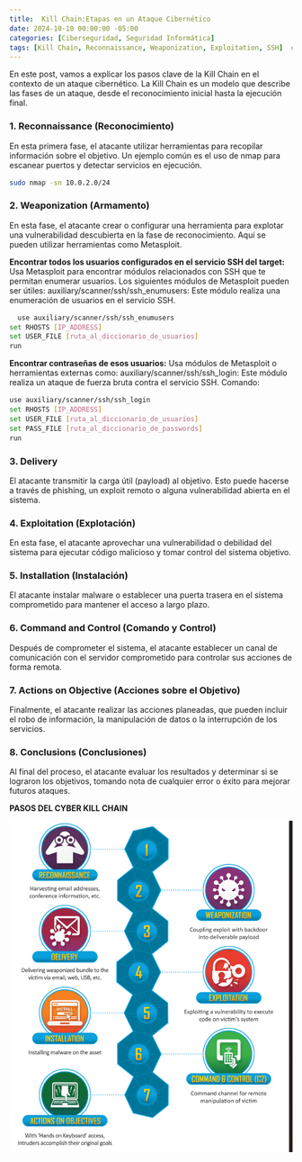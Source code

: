 ```yaml
---
title:  Kill Chain:Etapas en un Ataque Cibernético
date: 2024-10-10 00:00:00 -05:00
categories: [Ciberseguridad, Seguridad Informática]
tags: [Kill Chain, Reconnaissance, Weaponization, Exploitation, SSH]  # TAG names should always be lowercase
---
```


En este post, vamos a explicar los pasos clave de la Kill Chain en el contexto de un ataque cibernético. La Kill Chain es un modelo que describe las fases de un ataque, desde el reconocimiento inicial hasta la ejecución final.

### 1. Reconnaissance (Reconocimiento)
En esta primera fase, el atacante utilizar herramientas para recopilar información sobre el objetivo. Un ejemplo común es el uso de nmap para escanear puertos y detectar servicios en ejecución.

   ```bash
   sudo nmap -sn 10.0.2.0/24
   ```

### 2. Weaponization (Armamento)
En esta fase, el atacante crear o configurar una herramienta para explotar una vulnerabilidad descubierta en la fase de reconocimiento. Aquí se pueden utilizar herramientas como Metasploit.

**Encontrar todos los usuarios configurados en el servicio SSH del target:**
Usa Metasploit para encontrar módulos relacionados con SSH que te permitan enumerar usuarios. Los siguientes módulos de Metasploit pueden ser útiles:
auxiliary/scanner/ssh/ssh_enumusers: Este módulo realiza una enumeración de usuarios en el servicio SSH.

  ```bash
    use auxiliary/scanner/ssh/ssh_enumusers
set RHOSTS [IP_ADDRESS]
set USER_FILE [ruta_al_diccionario_de_usuarios]
run

   ```
**Encontrar contraseñas de esos usuarios:**
Usa módulos de Metasploit o herramientas externas como:
auxiliary/scanner/ssh/ssh_login: Este módulo realiza un ataque de fuerza bruta contra el servicio SSH.
Comando:
  ```bash
use auxiliary/scanner/ssh/ssh_login
set RHOSTS [IP_ADDRESS]
set USER_FILE [ruta_al_diccionario_de_usuarios]
set PASS_FILE [ruta_al_diccionario_de_passwords]
run

  ```

### 3. Delivery
El atacante transmitir la carga útil (payload) al objetivo. Esto puede hacerse a través de phishing, un exploit remoto o alguna vulnerabilidad abierta en el sistema.

### 4. Exploitation (Explotación)
En esta fase, el atacante aprovechar una vulnerabilidad o debilidad del sistema para ejecutar código malicioso y tomar control del sistema objetivo.

### 5. Installation (Instalación)
El atacante instalar malware o establecer una puerta trasera en el sistema comprometido para mantener el acceso a largo plazo.

### 6. Command and Control (Comando y Control)
Después de comprometer el sistema, el atacante establecer un canal de comunicación con el servidor comprometido para controlar sus acciones de forma remota.

### 7. Actions on Objective (Acciones sobre el Objetivo)
Finalmente, el atacante realizar las acciones planeadas, que pueden incluir el robo de información, la manipulación de datos o la interrupción de los servicios.

### 8. Conclusions (Conclusiones)
Al final del proceso, el atacante evaluar los resultados y determinar si se lograron los objetivos, tomando nota de cualquier error o éxito para mejorar futuros ataques.


**PASOS DEL CYBER KILL CHAIN**


![alt text](/assets/images/kill_chain_ETapas.png)